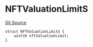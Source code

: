 # NFTValuationLimitS
[Git Source](https://github.com/thrackle-io/tron/blob/4674814db01d3b90ed90d394187432e47d662f5c/src/client/token/handler/diamond/RuleStorage.sol)


```solidity
struct NFTValuationLimitS {
    uint16 nftValuationLimit;
}
```

